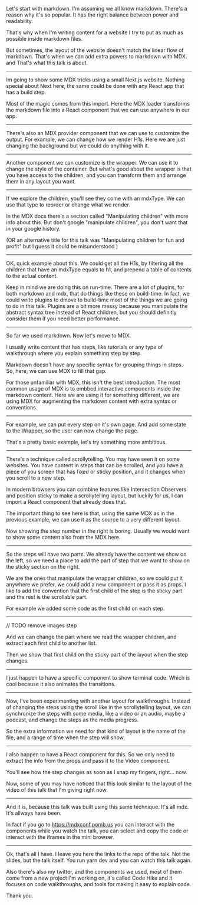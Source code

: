 Let's start with markdown. I'm assuming we all know markdown. There's a reason why it's so popular. It has the right balance between power and readability.

That's why when I'm writing content for a website I try to put as much as possible inside markdown files.

But sometimes, the layout of the website doesn't match the linear flow of markdown. That's when we can add extra powers to markdown with MDX. and That's what this talk is about.

---

Im going to show some MDX tricks using a small Next.js website. Nothing special about Next here, the same could be done with any React app that has a build step.

Most of the magic comes from this import. Here the MDX loader transforms the markdown file into a React component that we can use anywhere in our app.

---

There's also an MDX provider component that we can use to customize the output. For example, we can change how we render H1s. Here we are just changing the background but we could do anything with it.

---

Another component we can customize is the wrapper. We can use it to change the style of the container. But what's good about the wrapper is that you have access to the children, and you can transform them and arrange them in any layout you want.

---

If we explore the children, you'll see they come with an mdxType. We can use that type to reorder or change what we render.

In the MDX docs there's a section called "Manipulating children" with more info about this. But don't google "manipulate children", you don't want that in your google history.

(OR an alternative title for this talk was "Manipulating children for fun and profit" but I guess it could be misunderstood )

---

OK, quick example about this. We could get all the H1s, by filtering all the children that have an mdxType equals to h1, and prepend a table of contents to the actual content.

Keep in mind we are doing this on run-time. There are a lot of plugins, for both markdown and mdx, that do things like these on build-time. In fact, we could write plugins to dmove to build-time most of the things we are going to do in this talk. Plugins are a bit more messy because you manipulate the abstract syntax tree instead of React children, but you should definitly consider them if you need better performance.

---

So far we used markdown. Now let's move to MDX.

I usually write content that has steps, like tutorials or any type of walkthrough where you explain something step by step.

Markdown doesn't have any specific syntax for grouping things in steps. So, here, we can use MDX to fill that gap.

For those unfamiliar with MDX, this isn't the best introduction. The most common usage of MDX is to embbed interactive components inside the markdown content. Here we are using it for something different, we are using MDX for augmenting the markdown content with extra syntax or conventions.

---

For example, we can put every step on it's own page. And add some state to the Wrapper, so the user can now change the page.

That's a pretty basic example, let's try something more ambitious.

---

There's a technique called scrollytelling. You may have seen it on some websites. You have content in steps that can be scrolled, and you have a piece of you screen that has fixed or sticky position, and it changes when you scroll to a new step.

In modern browsers you can combine features like Intersection Observers and position sticky to make a scrollytelling layout, but luckily for us, I can import a React component that already does that.

The important thing to see here is that, using the same MDX as in the previous example, we can use it as the source to a very different layout.

Now showing the step number in the right is boring. Usually we would want to show some content also from the MDX here.

---

So the steps will have two parts. We already have the content we show on the left, so we need a place to add the part of step that we want to show on the sticky section on the right.

We are the ones that manipulate the wrapper children, so we could put it anywhere we prefer, we could add a new component or pass it as props. I like to add the convention that the first child of the step is the sticky part and the rest is the scrollable part.

For example we added some code as the first child on each step.

---

// TODO remove images step

And we can change the part where we read the wrapper children, and extract each first child to another list.

Then we show that first child on the sticky part of the layout when the step changes.

---

I just happen to have a specific component to show terminal code. Which is cool because it also animates the transitions.

---

Now, I've been experimenting with another layout for walkthroughs. Instead of changing the steps using the scroll like in the scrollytelling layout, we can synchronize the steps with some media, like a video or an audio, maybe a podcast, and change the steps as the media progress.

So the extra information we need for that kind of layout is the name of the file, and a range of time when the step will show.

---

I also happen to have a React component for this. So we only need to extract the info from the props and pass it to the Video component.

You'll see how the step changes as soon as I snap my fingers, right... now.

Now, some of you may have noticed that this look similar to the layout of the video of this talk that I'm giving right now.

---

And it is, because this talk was built using this same technique. It's all mdx. It's allways have been.

In fact if you go to https://mdxconf.pomb.us you can interact with the components while you watch the talk, you can select and copy the code or interact with the iframes in the mini browser.

---

Ok, that's all I have. I leave you here the links to the repo of the talk. Not the slides, but the talk itself. You run yarn dev and you can watch this talk again.

Also there's also my twitter, and the components we used, most of them come from a new project I'm working on, it's called Code Hike and it focuses on code walkthroughs, and tools for making it easy to explain code.

Thank you.
